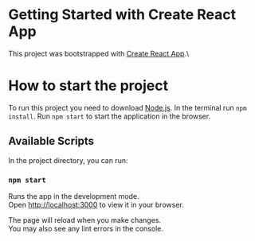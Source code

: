 
# Getting Started with Create React App

This project was bootstrapped with [Create React App](https://github.com/facebook/create-react-app).\
# How to start the project
To run this project you need to download [Node.js](https://nodejs.org/en/download).
In the terminal run `npm install`.
Run `npm start` to start the application in the browser.

## Available Scripts

In the project directory, you can run:
### `npm start`

Runs the app in the development mode.\
Open [http://localhost:3000](http://localhost:3000) to view it in your browser.

The page will reload when you make changes.\
You may also see any lint errors in the console.

